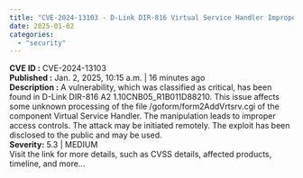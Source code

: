 ```yaml
---
title: "CVE-2024-13103 - D-Link DIR-816 Virtual Service Handler Improper Access Controls Vulnerability"
date: 2025-01-02
categories: 
  - "security"
---
```


**CVE ID :** CVE-2024-13103  
**Published :** Jan. 2, 2025, 10:15 a.m. | 16 minutes ago  
**Description :** A vulnerability, which was classified as critical, has been found in D-Link DIR-816 A2 1.10CNB05\_R1B011D88210. This issue affects some unknown processing of the file /goform/form2AddVrtsrv.cgi of the component Virtual Service Handler. The manipulation leads to improper access controls. The attack may be initiated remotely. The exploit has been disclosed to the public and may be used.  
**Severity:** 5.3 | MEDIUM  
Visit the link for more details, such as CVSS details, affected products, timeline, and more...
